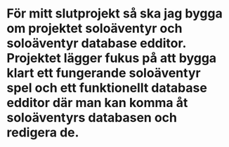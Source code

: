 # För mitt slutprojekt så ska jag bygga om projektet soloäventyr och soloäventyr database edditor. Projektet lägger fukus på att bygga klart ett fungerande soloäventyr spel och ett funktionellt database edditor där man kan komma åt soloäventyrs databasen och redigera de. 
